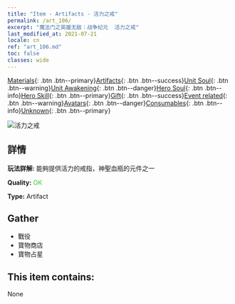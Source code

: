 ```yaml
---
title: "Item - Artifacts - 活力之戒"
permalink: /art_106/
excerpt: "魔法门之英雄无敌：战争纪元  活力之戒"
last_modified_at: 2021-07-21
locale: cn
ref: "art_106.md"
toc: false
classes: wide
---
```

 [Materials](/ItemsCN/){: .btn .btn--primary}[Artifacts](/ItemsCN/Artifacts/){: .btn .btn--success}[Unit Soul](/ItemsCN/UnitSoul/){: .btn .btn--warning}[Unit Awakening](/ItemsCN/UnitAwakening/){: .btn .btn--danger}[Hero Soul](/ItemsCN/HeroSoul/){: .btn .btn--info}[Hero Skill](/ItemsCN/HeroSkill/){: .btn .btn--primary}[Gift](/ItemsCN/Gift/){: .btn .btn--success}[Event related](/ItemsCN/Events/){: .btn .btn--warning}[Avatars](/ItemsCN/Avatars/){: .btn .btn--danger}[Consumables](/ItemsCN/Consumables/){: .btn .btn--info}[Unknown](/ItemsCN/Unknown/){: .btn .btn--primary}

 ![活力之戒](/images/t/artifact_40111.png)

## 詳情
 **玩法詳解:** 能夠提供活力的戒指，神聖血瓶的元件之一

 **Quality:** <span style="color: #32CD32">OK</span>

 **Type:** Artifact

## Gather

*    戰役 
*    寶物商店 
*    寶物占星 

## This item contains:

  None

